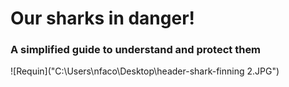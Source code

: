 # Our sharks in danger!

### A simplified guide to understand and protect them

![Requin]("C:\Users\nfaco\Desktop\header-shark-finning 2.JPG")
